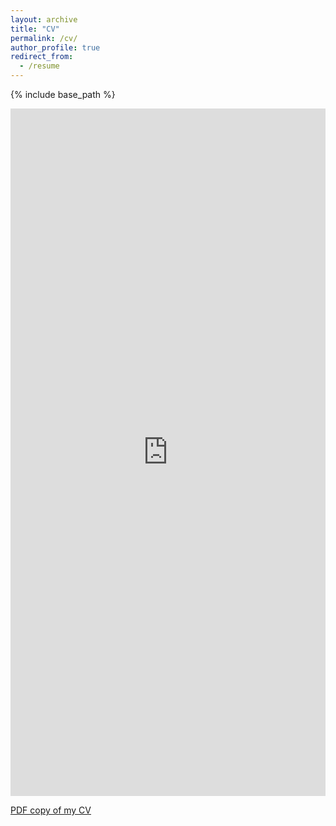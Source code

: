 ```yaml
---
layout: archive
title: "CV"
permalink: /cv/
author_profile: true
redirect_from:
  - /resume
---
```


{% include base_path %}

<!-- <embed src="https://opaliss.github.io/opalissan//opal_issan_CV_2025.pdf" width="600px" height="500px" /> -->
<iframe src="https://opaliss.github.io/opalissan//opal_issan_CV_2025.pdf&embedded=true" style="width:100%;height:1100px;" frameborder="0"></iframe>

[PDF copy of my CV](https://opaliss.github.io/opalissan//opal_issan_CV_2025.pdf)

